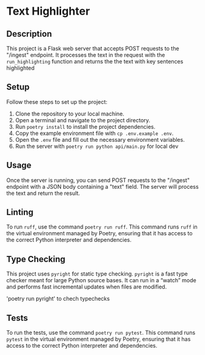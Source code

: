 # Text Highlighter

## Description

This project is a Flask web server that accepts POST requests to the "/ingest" endpoint. It processes the text in the request with the `run_highlighting` function and returns the the text with key sentences highlighted

## Setup

Follow these steps to set up the project:

1. Clone the repository to your local machine.
2. Open a terminal and navigate to the project directory.
3. Run `poetry install` to install the project dependencies.
4. Copy the example environment file with `cp .env.example .env`.
5. Open the `.env` file and fill out the necessary environment variables.
6. Run the server with `poetry run python api/main.py` for local dev

## Usage

Once the server is running, you can send POST requests to the "/ingest" endpoint with a JSON body containing a "text" field. The server will process the text and return the result.

## Linting 
To run `ruff`, use the command `poetry run ruff`. This command runs `ruff` in the virtual environment managed by Poetry, ensuring that it has access to the correct Python interpreter and dependencies.

## Type Checking

This project uses `pyright` for static type checking. `pyright` is a fast type checker meant for large Python source bases. It can run in a “watch” mode and performs fast incremental updates when files are modified.

'poetry run pyright' to chech typechecks

## Tests
To run the tests, use the command `poetry run pytest`. This command runs `pytest` in the virtual environment managed by Poetry, ensuring that it has access to the correct Python interpreter and dependencies.


